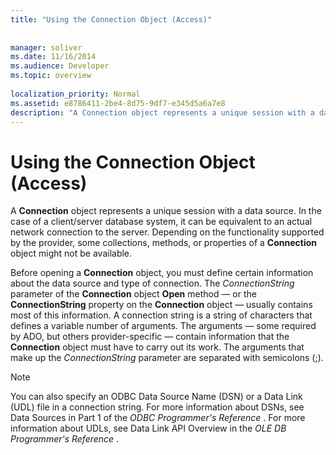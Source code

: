```yaml
---
title: "Using the Connection Object (Access)"
 
 
manager: soliver
ms.date: 11/16/2014
ms.audience: Developer
ms.topic: overview
  
localization_priority: Normal
ms.assetid: e8786411-2be4-8d75-9df7-e345d5a6a7e8
description: "A Connection object represents a unique session with a data source. In the case of a client/server database system, it can be equivalent to an actual network connection to the server. Depending on the functionality supported by the provider, some collections, methods, or properties of a Connection object might not be available."
---
```


# Using the Connection Object (Access)

A **Connection** object represents a unique session with a data source. In the case of a client/server database system, it can be equivalent to an actual network connection to the server. Depending on the functionality supported by the provider, some collections, methods, or properties of a **Connection** object might not be available. 
  
Before opening a **Connection** object, you must define certain information about the data source and type of connection. The  *ConnectionString*  parameter of the **Connection** object **Open** method — or the **ConnectionString** property on the **Connection** object — usually contains most of this information. A connection string is a string of characters that defines a variable number of arguments. The arguments — some required by ADO, but others provider-specific — contain information that the **Connection** object must have to carry out its work. The arguments that make up the  *ConnectionString*  parameter are separated with semicolons (;). 
  
> [!NOTE]
> You can also specify an ODBC Data Source Name (DSN) or a Data Link (UDL) file in a connection string. For more information about DSNs, see Data Sources in Part 1 of the  *ODBC Programmer's Reference*  . For more information about UDLs, see Data Link API Overview in the  *OLE DB Programmer's Reference*  . 
  

